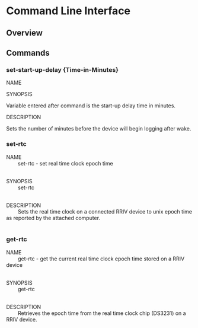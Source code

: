 # Command Line Interface

## Overview

## Commands

### set-start-up-delay {Time-in-Minutes}
NAME

SYNOPSIS

Variable entered after command is the start-up delay time in minutes.

DESCRIPTION

Sets the number of minutes before the device will begin logging after wake.

### set-rtc

NAME<br/>
&nbsp;&nbsp;&nbsp;&nbsp;&nbsp;&nbsp;&nbsp;
set-rtc - set real time clock epoch time<br/><br/>

SYNOPSIS<br/>
&nbsp;&nbsp;&nbsp;&nbsp;&nbsp;&nbsp;&nbsp;
set-rtc<br/><br/>

DESCRIPTION<br/>
&nbsp;&nbsp;&nbsp;&nbsp;&nbsp;&nbsp;&nbsp;
Sets the real time clock on a connected RRIV device to unix epoch time as reported by the attached computer.<br/>
<br/>

### get-rtc

NAME<br/>
&nbsp;&nbsp;&nbsp;&nbsp;&nbsp;&nbsp;&nbsp;
get-rtc - get the current real time clock epoch time stored on a RRIV device<br/><br/>

SYNOPSIS<br/>
&nbsp;&nbsp;&nbsp;&nbsp;&nbsp;&nbsp;&nbsp;
get-rtc<br/><br/>

DESCRIPTION<br/>
&nbsp;&nbsp;&nbsp;&nbsp;&nbsp;&nbsp;&nbsp;
Retrieves the epoch time from the real time clock chip (DS3231) on a RRIV device.
<br/>
